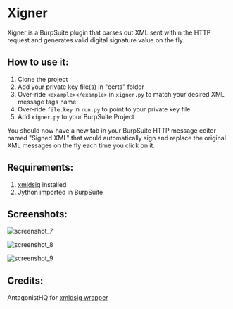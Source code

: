 # Xigner
Xigner is a BurpSuite plugin that parses out XML sent within the HTTP request and generates valid digital signature value on the fly.

## How to use it:

1. Clone the project
2. Add your private key file(s) in "certs" folder
3. Over-ride `<example></example>` in `xigner.py` to match your desired XML message tags name
4. Over-ride `file.key` in `run.py` to point to your private key file
5. Add `xigner.py` to your BurpSuite Project

You should now have a new tab in your BurpSuite HTTP message editor named "Signed XML" that would automatically sign and replace the original XML messages on the fly each time you click on it.

## Requirements:

1. [xmldsig](https://github.com/AntagonistHQ/xmldsig) installed
2. Jython imported in BurpSuite

## Screenshots:

![screenshot_7](https://user-images.githubusercontent.com/12968456/42410840-163b84a4-81f1-11e8-8c79-4d1792a82b46.png)


![screenshot_8](https://user-images.githubusercontent.com/12968456/42410850-3ee11b1c-81f1-11e8-91c4-debe2cccb2ad.png)


![screenshot_9](https://user-images.githubusercontent.com/12968456/42410854-44f5b8d2-81f1-11e8-92b1-a2388618320e.png)


## Credits:
AntagonistHQ for [xmldsig wrapper](https://github.com/AntagonistHQ/xmldsig)
